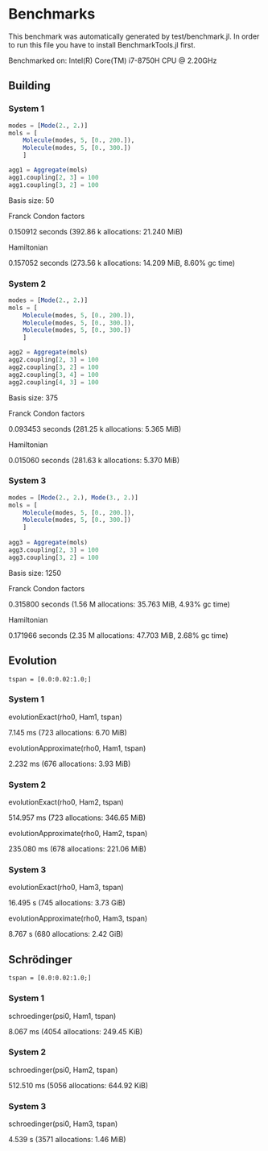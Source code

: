 # Benchmarks

This benchmark was automatically generated by test/benchmark.jl. In order to run this file you have to install BenchmarkTools.jl first.


Benchmarked on: Intel(R) Core(TM) i7-8750H CPU @ 2.20GHz

## Building
### System 1

```julia 
modes = [Mode(2., 2.)]
mols = [
    Molecule(modes, 5, [0., 200.]),
    Molecule(modes, 5, [0., 300.])
    ]

agg1 = Aggregate(mols)
agg1.coupling[2, 3] = 100
agg1.coupling[3, 2] = 100
```
Basis size: 50


Franck Condon factors

  0.150912 seconds (392.86 k allocations: 21.240 MiB)

Hamiltonian

  0.157052 seconds (273.56 k allocations: 14.209 MiB, 8.60% gc time)
### System 2

```julia 
modes = [Mode(2., 2.)]
mols = [
    Molecule(modes, 5, [0., 200.]),
    Molecule(modes, 5, [0., 300.]),
    Molecule(modes, 5, [0., 300.])
    ]

agg2 = Aggregate(mols)
agg2.coupling[2, 3] = 100
agg2.coupling[3, 2] = 100
agg2.coupling[3, 4] = 100
agg2.coupling[4, 3] = 100
```
Basis size: 375


Franck Condon factors

  0.093453 seconds (281.25 k allocations: 5.365 MiB)

Hamiltonian

  0.015060 seconds (281.63 k allocations: 5.370 MiB)
### System 3

```julia 
modes = [Mode(2., 2.), Mode(3., 2.)] 
mols = [ 
    Molecule(modes, 5, [0., 200.]), 
    Molecule(modes, 5, [0., 300.]) 
    ] 
    
agg3 = Aggregate(mols) 
agg3.coupling[2, 3] = 100 
agg3.coupling[3, 2] = 100
```
Basis size: 1250


Franck Condon factors

  0.315800 seconds (1.56 M allocations: 35.763 MiB, 4.93% gc time)

Hamiltonian

  0.171966 seconds (2.35 M allocations: 47.703 MiB, 2.68% gc time)
## Evolution

 `tspan = [0.0:0.02:1.0;]`

### System 1


evolutionExact(rho0, Ham1, tspan)

  7.145 ms (723 allocations: 6.70 MiB)

evolutionApproximate(rho0, Ham1, tspan)

  2.232 ms (676 allocations: 3.93 MiB)
### System 2


evolutionExact(rho0, Ham2, tspan)

  514.957 ms (723 allocations: 346.65 MiB)

evolutionApproximate(rho0, Ham2, tspan)

  235.080 ms (678 allocations: 221.06 MiB)
### System 3


evolutionExact(rho0, Ham3, tspan)

  16.495 s (745 allocations: 3.73 GiB)

evolutionApproximate(rho0, Ham3, tspan)

  8.767 s (680 allocations: 2.42 GiB)
## Schrödinger

 `tspan = [0.0:0.02:1.0;]`

### System 1


schroedinger(psi0, Ham1, tspan)

  8.067 ms (4054 allocations: 249.45 KiB)
### System 2


schroedinger(psi0, Ham2, tspan)

  512.510 ms (5056 allocations: 644.92 KiB)
### System 3


schroedinger(psi0, Ham3, tspan)

  4.539 s (3571 allocations: 1.46 MiB)
